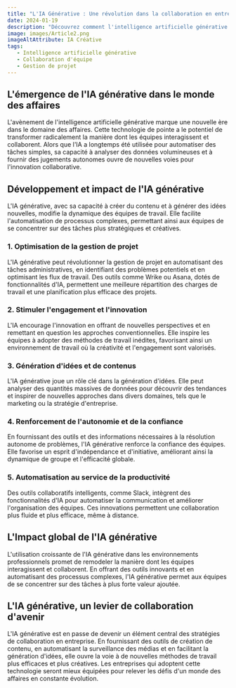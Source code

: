 ```yaml
---
title: "L'IA Générative : Une révolution dans la collaboration en entreprise" 
date: 2024-01-19
description: "Découvrez comment l'intelligence artificielle générative révolutionne la collaboration au sein des équipes professionnelles. De l'optimisation de la gestion de projet à la stimulation de l'innovation, en passant par la génération d'idées et la consolidation de l'autonomie des membres de l'équipe, cet article explore en profondeur les cinq façons dont l'IA générative transforme la dynamique de travail. Plongez dans le monde de l'IA générative et comprenez comment elle ouvre de nouvelles perspectives pour les entreprises soucieuses d'améliorer leur efficacité et leur créativité."
image: images/Article2.png
imageAltAttribute: IA Créative
tags:
   - Intelligence artificielle générative
   - Collaboration d'équipe
   - Gestion de projet
---
```


## **L'émergence de l'IA générative dans le monde des affaires**

L'avènement de l'intelligence artificielle générative marque une nouvelle ère dans le domaine des affaires. Cette technologie de pointe a le potentiel de transformer radicalement la manière dont les équipes interagissent et collaborent. Alors que l'IA a longtemps été utilisée pour automatiser des tâches simples, sa capacité à analyser des données volumineuses et à fournir des jugements autonomes ouvre de nouvelles voies pour l'innovation collaborative.

## **Développement et impact de l'IA générative**

L'IA générative, avec sa capacité à créer du contenu et à générer des idées nouvelles, modifie la dynamique des équipes de travail. Elle facilite l'automatisation de processus complexes, permettant ainsi aux équipes de se concentrer sur des tâches plus stratégiques et créatives.

### **1. Optimisation de la gestion de projet**

L'IA générative peut révolutionner la gestion de projet en automatisant des tâches administratives, en identifiant des problèmes potentiels et en optimisant les flux de travail. Des outils comme Wrike ou Asana, dotés de fonctionnalités d'IA, permettent une meilleure répartition des charges de travail et une planification plus efficace des projets.

### **2. Stimuler l'engagement et l'innovation**

L'IA encourage l'innovation en offrant de nouvelles perspectives et en remettant en question les approches conventionnelles. Elle inspire les équipes à adopter des méthodes de travail inédites, favorisant ainsi un environnement de travail où la créativité et l'engagement sont valorisés.

### **3. Génération d'idées et de contenus**

L'IA générative joue un rôle clé dans la génération d'idées. Elle peut analyser des quantités massives de données pour découvrir des tendances et inspirer de nouvelles approches dans divers domaines, tels que le marketing ou la stratégie d'entreprise.

### **4. Renforcement de l'autonomie et de la confiance**

En fournissant des outils et des informations nécessaires à la résolution autonome de problèmes, l'IA générative renforce la confiance des équipes. Elle favorise un esprit d'indépendance et d'initiative, améliorant ainsi la dynamique de groupe et l'efficacité globale.

### **5. Automatisation au service de la productivité**

Des outils collaboratifs intelligents, comme Slack, intègrent des fonctionnalités d'IA pour automatiser la communication et améliorer l'organisation des équipes. Ces innovations permettent une collaboration plus fluide et plus efficace, même à distance.

## **L'Impact global de l'IA générative**

L'utilisation croissante de l'IA générative dans les environnements professionnels promet de remodeler la manière dont les équipes interagissent et collaborent. En offrant des outils innovants et en automatisant des processus complexes, l'IA générative permet aux équipes de se concentrer sur des tâches à plus forte valeur ajoutée.

## **L'IA générative, un levier de collaboration d'avenir**

L'IA générative est en passe de devenir un élément central des stratégies de collaboration en entreprise. En fournissant des outils de création de contenu, en automatisant la surveillance des médias et en facilitant la génération d'idées, elle ouvre la voie à de nouvelles méthodes de travail plus efficaces et plus créatives. Les entreprises qui adoptent cette technologie seront mieux équipées pour relever les défis d'un monde des affaires en constante évolution.